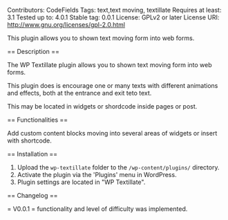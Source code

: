 Contributors: CodeFields
Tags: text,text moving, textillate
Requires at least: 3.1
Tested up to: 4.0.1
Stable tag: 0.0.1
License: GPLv2 or later
License URI: http://www.gnu.org/licenses/gpl-2.0.html
 
This plugin allows you to shown text moving form into web forms.
 
== Description == 
 
The WP Textillate plugin allows you to shown text moving form into web forms. 

This plugin does is encourage one or many texts with different animations and effects, both at the entrance and exit teto text.

This may be located in widgets or shordcode inside pages or post.
 
== Functionalities ==

Add custom content blocks moving into several areas of widgets or insert with shortcode.
 
== Installation == 
 
1. Upload the `wp-textillate` folder to the `/wp-content/plugins/` directory. 
2. Activate the plugin via the 'Plugins' menu in WordPress. 
3. Plugin settings are located in "WP Textillate". 
 
== Changelog == 
 
= V0.0.1 = 
functionality and level of difficulty was implemented.
